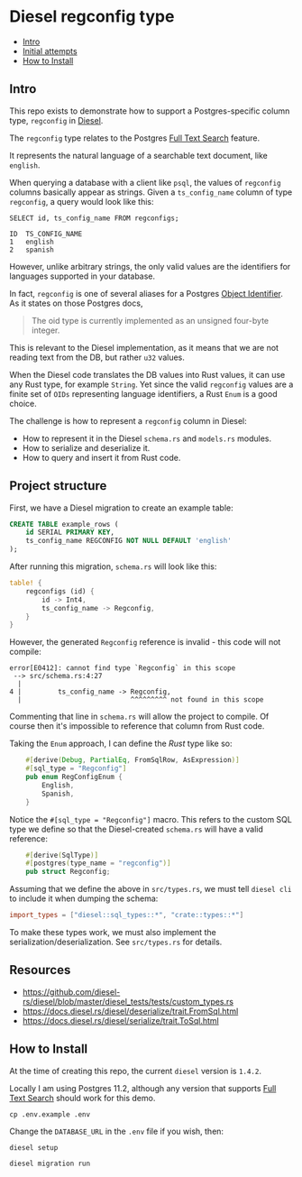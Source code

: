 Diesel regconfig type
===

<!-- toc -->

- [Intro](#intro)
- [Initial attempts](#initial-attempts)
- [How to Install](#how-to-install)

<!-- tocstop -->

## Intro

This repo exists to demonstrate how to support a Postgres-specific column type, `regconfig` in [Diesel](http://diesel.rs/).

The `regconfig` type relates to the Postgres [Full Text Search](https://www.postgresql.org/docs/current/textsearch.html) feature.

It represents the natural language of a searchable text document, like `english`.

When querying a database with a client like `psql`, the values of `regconfig` columns
basically appear as strings. Given a `ts_config_name` column of type `regconfig`,
a query would look like this:

```shell script
SELECT id, ts_config_name FROM regconfigs;

ID  TS_CONFIG_NAME
1   english
2   spanish
```

However, unlike arbitrary strings, the only valid values are the identifiers
for languages supported in your database.

In fact, `regconfig` is one of several aliases
for a Postgres [Object Identifier](https://www.postgresql.org/docs/current/datatype-oid.html).
As it states on those Postgres docs,
> The oid type is currently implemented as an unsigned four-byte integer.

This is relevant to the Diesel implementation, as it means that we are not
reading text from the DB, but rather `u32` values.

When the Diesel code translates the DB values into Rust values,
it can use any Rust type, for example `String`. Yet since the valid `regconfig`
values are a finite set of `OIDs` representing language identifiers,
a Rust `Enum` is a good choice.

The challenge is how to represent a `regconfig` column in Diesel:
* How to represent it in the Diesel `schema.rs` and `models.rs` modules.
* How to serialize and deserialize it.
* How to query and insert it from Rust code.

## Project structure

First, we have a Diesel migration to create an example table:

```sql
CREATE TABLE example_rows (
    id SERIAL PRIMARY KEY,
    ts_config_name REGCONFIG NOT NULL DEFAULT 'english'
);
```

After running this migration, `schema.rs` will look like this:

```rust
table! {
    regconfigs (id) {
        id -> Int4,
        ts_config_name -> Regconfig,
    }
}
```

However, the generated `Regconfig` reference is invalid - this code will not compile:

```shell script
error[E0412]: cannot find type `Regconfig` in this scope
 --> src/schema.rs:4:27
  |
4 |         ts_config_name -> Regconfig,
  |                           ^^^^^^^^^ not found in this scope
```

Commenting that line in `schema.rs` will allow the project to compile.
Of course then it's impossible to reference that column from Rust code.

Taking the `Enum` approach, I can define the *Rust* type like so:

```rust
    #[derive(Debug, PartialEq, FromSqlRow, AsExpression)]
    #[sql_type = "Regconfig"]
    pub enum RegConfigEnum {
        English,
        Spanish,
    }
```

Notice the `#[sql_type = "Regconfig"]` macro. This refers to the custom SQL type
we define so that the Diesel-created `schema.rs` will have a valid reference:

```rust
    #[derive(SqlType)]
    #[postgres(type_name = "regconfig")]
    pub struct Regconfig;
```

Assuming that we define the above in `src/types.rs`, we must tell `diesel cli`
to include it when dumping the schema:

```toml
import_types = ["diesel::sql_types::*", "crate::types::*"]
```

To make these types work, we must also implement the serialization/deserialization.
See `src/types.rs` for details.

## Resources
* https://github.com/diesel-rs/diesel/blob/master/diesel_tests/tests/custom_types.rs
* https://docs.diesel.rs/diesel/deserialize/trait.FromSql.html
* https://docs.diesel.rs/diesel/serialize/trait.ToSql.html

## How to Install

At the time of creating this repo, the current `diesel` version is `1.4.2`.

Locally I am using Postgres 11.2, although any version that supports [Full Text Search](https://www.postgresql.org/docs/current/textsearch.html) should work for this demo.

```
cp .env.example .env
```

Change the `DATABASE_URL` in the `.env` file if you wish, then:

```
diesel setup
```

```
diesel migration run
```

